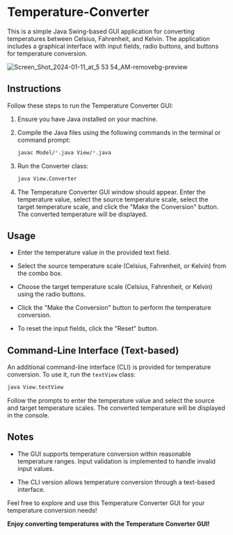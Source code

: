# Temperature-Converter

This is a simple Java Swing-based GUI application for converting temperatures between Celsius, Fahrenheit, and Kelvin. The application includes a graphical interface with input fields, radio buttons, and buttons for temperature conversion.

![Screen_Shot_2024-01-11_at_5 53 54_AM-removebg-preview](https://github.com/zelengungor/Temperature-Converter/assets/80821262/e9b7ada3-7692-427d-96c2-f1ea814a172f)

## Instructions

Follow these steps to run the Temperature Converter GUI:

1. Ensure you have Java installed on your machine.

2. Compile the Java files using the following commands in the terminal or command prompt:

    ```bash
    javac Model/*.java View/*.java
    ```

3. Run the Converter class:

    ```bash
    java View.Converter
    ```

4. The Temperature Converter GUI window should appear. Enter the temperature value, select the source temperature scale, select the target temperature scale, and click the "Make the Conversion" button. The converted temperature will be displayed.

## Usage

- Enter the temperature value in the provided text field.

- Select the source temperature scale (Celsius, Fahrenheit, or Kelvin) from the combo box.

- Choose the target temperature scale (Celsius, Fahrenheit, or Kelvin) using the radio buttons.

- Click the "Make the Conversion" button to perform the temperature conversion.

- To reset the input fields, click the "Reset" button.

## Command-Line Interface (Text-based)

An additional command-line interface (CLI) is provided for temperature conversion. To use it, run the `textView` class:

```bash
java View.textView
```

Follow the prompts to enter the temperature value and select the source and target temperature scales. The converted temperature will be displayed in the console.

## Notes

- The GUI supports temperature conversion within reasonable temperature ranges. Input validation is implemented to handle invalid input values.

- The CLI version allows temperature conversion through a text-based interface.

Feel free to explore and use this Temperature Converter GUI for your temperature conversion needs!

**Enjoy converting temperatures with the Temperature Converter GUI!**
